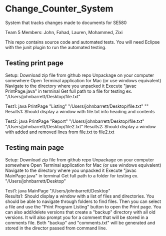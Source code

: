 # Change_Counter_System
System that tracks changes made to documents for SE580

Team 5
Members: John, Fahad, Lauren, Mohammed, Zixi

This repo contains source code and automated tests. 
You will need Eclipse with the junit plugin to run the automated testing.


Testing print page
------------------
Setup:
	Download zip file from github repo
	Unpackage on your computer somewhere
	Open Terminal application for Mac (or use windows equivalent)
 	Navigate to the directory where you unpacked it
	Execute "javac PrintPage.java" in terminal
	Get full path to a file for testing ex. "/Users/johnbarrett/Desktop/file.txt"	

Test1:
	java PrintPage "Listing" "/Users/johnbarrett/Desktop/file.txt" "" 
Results1:
	Should display a window with file.txt info heading and contents

Test2:
	java PrintPage "Report" "/Users/johnbarrett/Desktop/file.txt" "/Users/johnbarrett/Desktop/file2.txt"
Results2:
	Should display a window with added and removed lines from file.txt to file2.txt 


Testing main page
------------------
Setup:
	Download zip file from github repo
	Unpackage on your computer somewhere
	Open Terminal application for Mac (or use windows equivalent)
 	Navigate to the directory where you unpacked it
	Execute "javac MainPage.java" in terminal
	Get full path to a folder for testing ex. "/Users/johnbarrett/Desktop"	

Test1:
	java MainPage "/Users/johnbarrett/Desktop"  
Results1:
	Should display a window with a list of files and directories. You should be able to navigate through folders to find files. Then you can select a file and use the "Print Program Listing" button to open the Print page. You can also add/delete versions that create a "backup" directory with all old versions. It will also prompt you for a comment that will be stored in a comments file. Both "backup" and "comments.txt" will be generated and stored in the director passed from command line.   


